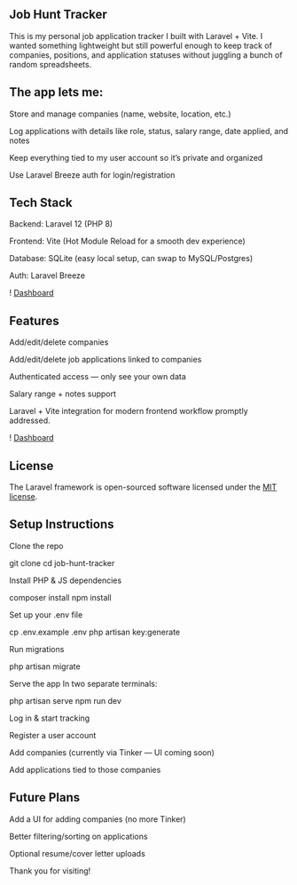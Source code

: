 ## Job Hunt Tracker

This is my personal job application tracker I built with Laravel + Vite. I wanted something lightweight but still powerful enough to keep track of companies, positions, and application statuses without juggling a bunch of random spreadsheets.

## The app lets me:

Store and manage companies (name, website, location, etc.)

Log applications with details like role, status, salary range, date applied, and notes

Keep everything tied to my user account so it’s private and organized

Use Laravel Breeze auth for login/registration

## Tech Stack

Backend: Laravel 12 (PHP 8)

Frontend: Vite (Hot Module Reload for a smooth dev experience)

Database: SQLite (easy local setup, can swap to MySQL/Postgres)

Auth: Laravel Breeze

! [Dashboard](Screenshot1.png)

## Features

Add/edit/delete companies

Add/edit/delete job applications linked to companies

Authenticated access — only see your own data

Salary range + notes support

Laravel + Vite integration for modern frontend workflow promptly addressed.

! [Dashboard](Screenshot2.png)

## License

The Laravel framework is open-sourced software licensed under the [MIT license](https://opensource.org/licenses/MIT).

## Setup Instructions

Clone the repo

git clone <repo-url>
cd job-hunt-tracker


Install PHP & JS dependencies

composer install
npm install


Set up your .env file

cp .env.example .env
php artisan key:generate


Run migrations

php artisan migrate


Serve the app
In two separate terminals:

php artisan serve
npm run dev


Log in & start tracking

Register a user account

Add companies (currently via Tinker — UI coming soon)

Add applications tied to those companies

## Future Plans

Add a UI for adding companies (no more Tinker)

Better filtering/sorting on applications

Optional resume/cover letter uploads

Thank you for visiting!